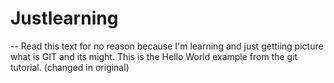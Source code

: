 # Justlearning
--
Read this text for no reason because I'm learning and just gettiing picture what is GIT and its might.
This is the Hello World example from the git tutorial.
(changed in original)